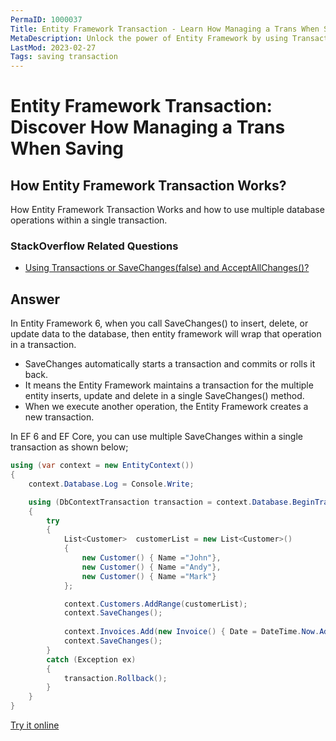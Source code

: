 ```yaml
---
PermaID: 1000037
Title: Entity Framework Transaction - Learn How Managing a Trans When Saving
MetaDescription: Unlock the power of Entity Framework by using Transaction to handle the rollback logic when an error happens. Learn what a transaction is, how to start it, and to commit it when the save what as success or to rollback it.
LastMod: 2023-02-27
Tags: saving transaction
---
```


# Entity Framework Transaction: Discover How Managing a Trans When Saving

## How Entity Framework Transaction Works?  

How Entity Framework Transaction Works and how to use multiple database operations within a single transaction.

### StackOverflow Related Questions

 - [Using Transactions or SaveChanges(false) and AcceptAllChanges()?](https://stackoverflow.com/questions/815586/using-transactions-or-savechangesfalse-and-acceptallchanges)

## Answer

In Entity Framework 6, when you call SaveChanges() to insert, delete, or update data to the database, then entity framework will wrap that operation in a transaction. 

 - SaveChanges automatically starts a transaction and commits or rolls it back.
 - It means the Entity Framework maintains a transaction for the multiple entity inserts, update and delete in a single SaveChanges() method. 
 - When we execute another operation, the Entity Framework creates a new transaction.

In EF 6 and EF Core, you can use multiple SaveChanges within a single transaction as shown below;


```csharp
using (var context = new EntityContext())
{
    context.Database.Log = Console.Write;

    using (DbContextTransaction transaction = context.Database.BeginTransaction())
    {
        try
        {
            List<Customer>  customerList = new List<Customer>()
            {
                new Customer() { Name ="John"},
                new Customer() { Name ="Andy"},
                new Customer() { Name ="Mark"}
            };

            context.Customers.AddRange(customerList);
            context.SaveChanges();
    
            context.Invoices.Add(new Invoice() { Date = DateTime.Now.AddDays(-107), CustomerID = 1});
            context.SaveChanges();
        }
        catch (Exception ex)
        {
            transaction.Rollback();
        }
    }
}
```

[Try it online](https://dotnetfiddle.net/QZspxa)